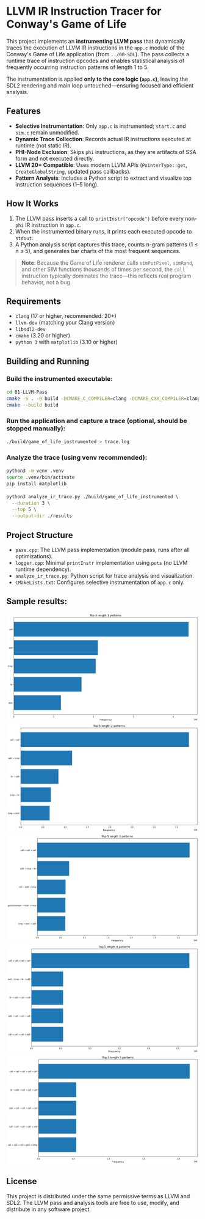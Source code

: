 # LLVM IR Instruction Tracer for Conway's Game of Life

This project implements an **instrumenting LLVM pass** that dynamically traces the execution of LLVM IR instructions in the `app.c` module of the Conway's Game of Life application (from `../00-SDL`). The pass collects a runtime trace of instruction opcodes and enables statistical analysis of frequently occurring instruction patterns of length 1 to 5.

The instrumentation is applied **only to the core logic (`app.c`)**, leaving the SDL2 rendering and main loop untouched—ensuring focused and efficient analysis.

## Features

- **Selective Instrumentation**: Only `app.c` is instrumented; `start.c` and `sim.c` remain unmodified.
- **Dynamic Trace Collection**: Records actual IR instructions executed at runtime (not static IR).
- **PHI-Node Exclusion**: Skips `phi` instructions, as they are artifacts of SSA form and not executed directly.
- **LLVM 20+ Compatible**: Uses modern LLVM APIs (`PointerType::get`, `CreateGlobalString`, updated pass callbacks).
- **Pattern Analysis**: Includes a Python script to extract and visualize top instruction sequences (1–5 long).

## How It Works

1. The LLVM pass inserts a call to `printInstr("opcode")` before every non-`phi` IR instruction in `app.c`.
2. When the instrumented binary runs, it prints each executed opcode to `stdout`.
3. A Python analysis script captures this trace, counts n-gram patterns (1 ≤ n ≤ 5), and generates bar charts of the most frequent sequences.

> **Note**: Because the Game of Life renderer calls `simPutPixel`, `simRand`, and other SIM functions thousands of times per second, the `call` instruction typically dominates the trace—this reflects real program behavior, not a bug.

## Requirements

- `clang` (17 or higher, recommended: 20+)
- `llvm-dev` (matching your Clang version)
- `libsdl2-dev`
- `cmake` (3.20 or higher)
- `python 3` with `matplotlib` (3.10 or higher)


## Building and Running

### Build the instrumented executable:
```bash
cd 01-LLVM-Pass
cmake -S . -B build -DCMAKE_C_COMPILER=clang -DCMAKE_CXX_COMPILER=clang++
cmake --build build
```

### Run the application and capture a trace (optional, should be stopped manually):
```bash
./build/game_of_life_instrumented > trace.log
```

### Analyze the trace (using venv recommended):
```bash
python3 -m venv .venv
source .venv/bin/activate
pip install matplotlib

python3 analyze_ir_trace.py ./build/game_of_life_instrumented \
  --duration 3 \
  --top 5 \
  --output-dir ./results
```

## Project Structure

- `pass.cpp`: The LLVM pass implementation (module pass, runs after all optimizations).
- `logger.cpp`: Minimal `printInstr` implementation using `puts` (no LLVM runtime dependency).
- `analyze_ir_trace.py`: Python script for trace analysis and visualization.
- `CMakeLists.txt`: Configures selective instrumentation of `app.c` only.

## Sample results:

![Patterns of length 1](results/patterns_len_1.png)
![Patterns of length 2](results/patterns_len_2.png)
![Patterns of length 3](results/patterns_len_3.png)
![Patterns of length 4](results/patterns_len_4.png)
![Patterns of length 5](results/patterns_len_5.png)

## License

This project is distributed under the same permissive terms as LLVM and SDL2. The LLVM pass and analysis tools are free to use, modify, and distribute in any software project.
